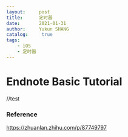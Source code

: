 ```yaml
---
layout:     post
title:      定时器
date:       2021-01-31
author:     Yukun SHANG
catalog: 	 true
tags:
    - iOS
    - 定时器
---
```




# Endnote Basic Tutorial



//test









### Reference

https://zhuanlan.zhihu.com/p/87749797

